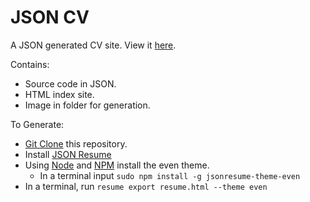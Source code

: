 # JSON CV

A JSON generated CV site. View it [here](https://grimharald.github.io/json-cv/).

Contains:
- Source code in JSON.
- HTML index site.
- Image in folder for generation.

To Generate: 
- [Git Clone](https://github.com/git-guides/git-clone) this repository. 
- Install [JSON Resume](https://jsonresume.org/getting-started/)
- Using [Node](https://github.com/nvm-sh/nvm#installation-and-update) and [NPM](https://docs.npmjs.com/downloading-and-installing-node-js-and-npm) install the even theme.
  - In a terminal input `sudo npm install -g jsonresume-theme-even`
- In a terminal, run `resume export resume.html --theme even`
